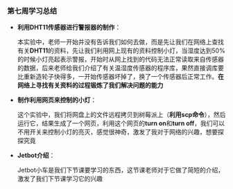### 第七周学习总结

* **利用DHT11传感器进行警报器的制作**：

  本实验中，老师一开始并没有告诉我们如何去做，而是先让我们在网络上查找有关**DHT11**的资料，先让我们利用网上现有的资料控制小灯，当湿度达到50%的时候小灯亮起表示警报，开始时从网上找到的代码无法正常读取来自传感器的数据，后来老师给我们介绍了有关温湿度传感器的程序库，果然直接调库要比重新造轮子快得多，一开始传感器坏掉了，换了一个传感器后正常工作。**在网络上寻找有关资料的过程锻炼了我们解决问题的能力**

* **制作利用网页来控制的小灯**：

  这个实验中，我们将网盘上的文件远程拷贝到树莓派上（**利用scp命令**），然后运行它，结果生成了一个网页，利用这个网页的**turn on**和**turn off**，我们可以不用开关来控制小灯的亮灭，感觉很神奇，激发了我对于网络的兴趣，想要探探究竟

* **Jetbot介绍**：

  Jetbot小车是我们下节课要学习的东西，这节课老师对于它做了简短的介绍，激发了我们下节课学习它的兴趣